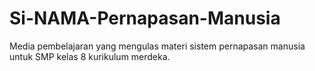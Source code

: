 # Si-NAMA-Pernapasan-Manusia
Media pembelajaran yang mengulas materi sistem pernapasan manusia untuk SMP kelas 8 kurikulum merdeka.
